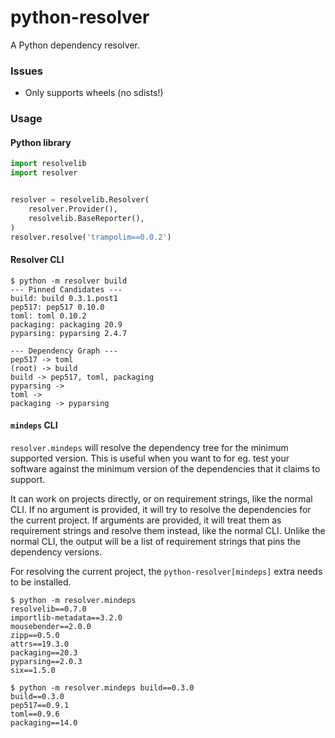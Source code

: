 # python-resolver

A Python dependency resolver.

### Issues

- Only supports wheels (no sdists!)

### Usage

#### Python library

```python
import resolvelib
import resolver


resolver = resolvelib.Resolver(
    resolver.Provider(),
    resolvelib.BaseReporter(),
)
resolver.resolve('trampolim==0.0.2')
```

#### Resolver CLI

```
$ python -m resolver build
--- Pinned Candidates ---
build: build 0.3.1.post1
pep517: pep517 0.10.0
toml: toml 0.10.2
packaging: packaging 20.9
pyparsing: pyparsing 2.4.7

--- Dependency Graph ---
pep517 -> toml
(root) -> build
build -> pep517, toml, packaging
pyparsing ->
toml ->
packaging -> pyparsing
```

#### `mindeps` CLI

`resolver.mindeps` will resolve the dependency tree for the minimum supported version.
This is useful when you want to for eg. test your software against the minimum version of the
dependencies that it claims to support.

It can work on projects directly, or on requirement strings, like the normal CLI.
If no argument is provided, it will try to resolve the dependencies for the current project.
If arguments are provided, it will treat them as requirement strings and resolve them instead,
like the normal CLI.
Unlike the normal CLI, the output will be a list of requirement strings that pins the dependency versions.

For resolving the current project, the `python-resolver[mindeps]` extra needs to be installed.

```
$ python -m resolver.mindeps
resolvelib==0.7.0
importlib-metadata==3.2.0
mousebender==2.0.0
zipp==0.5.0
attrs==19.3.0
packaging==20.3
pyparsing==2.0.3
six==1.5.0
```

```
$ python -m resolver.mindeps build==0.3.0
build==0.3.0
pep517==0.9.1
toml==0.9.6
packaging==14.0
```
